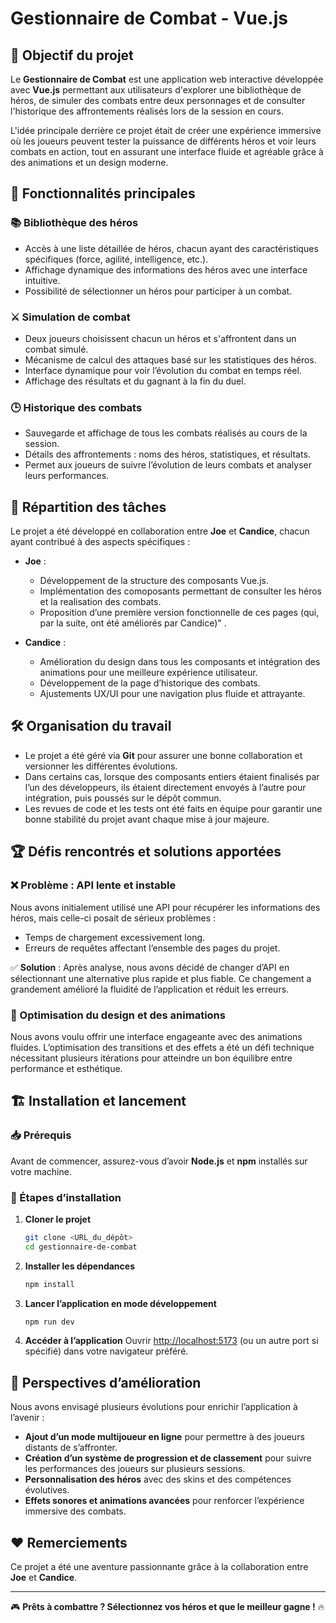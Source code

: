 # Gestionnaire de Combat - Vue.js

## 🎯 Objectif du projet
Le **Gestionnaire de Combat** est une application web interactive développée avec **Vue.js** permettant aux utilisateurs d'explorer une bibliothèque de héros, de simuler des combats entre deux personnages et de consulter l'historique des affrontements réalisés lors de la session en cours.

L'idée principale derrière ce projet était de créer une expérience immersive où les joueurs peuvent tester la puissance de différents héros et voir leurs combats en action, tout en assurant une interface fluide et agréable grâce à des animations et un design moderne.

## 🚀 Fonctionnalités principales
### 📚 Bibliothèque des héros
- Accès à une liste détaillée de héros, chacun ayant des caractéristiques spécifiques (force, agilité, intelligence, etc.).
- Affichage dynamique des informations des héros avec une interface intuitive.
- Possibilité de sélectionner un héros pour participer à un combat.

### ⚔️ Simulation de combat
- Deux joueurs choisissent chacun un héros et s'affrontent dans un combat simulé.
- Mécanisme de calcul des attaques basé sur les statistiques des héros.
- Interface dynamique pour voir l’évolution du combat en temps réel.
- Affichage des résultats et du gagnant à la fin du duel.

### 🕒 Historique des combats
- Sauvegarde et affichage de tous les combats réalisés au cours de la session.
- Détails des affrontements : noms des héros, statistiques, et résultats.
- Permet aux joueurs de suivre l’évolution de leurs combats et analyser leurs performances.

## 👥 Répartition des tâches
Le projet a été développé en collaboration entre **Joe** et **Candice**, chacun ayant contribué à des aspects spécifiques :

- **Joe** :
  - Développement de la structure des composants Vue.js.
  - Implémentation des comoposants permettant de consulter les héros et la realisation des combats.
  - Proposition d’une première version fonctionnelle de ces pages (qui, par la suite, ont été améliorés par Candice)" .

- **Candice** :
  - Amélioration du design dans tous les composants et intégration des animations pour une meilleure expérience utilisateur.
  - Développement de la page d’historique des combats.
  - Ajustements UX/UI pour une navigation plus fluide et attrayante.

## 🛠 Organisation du travail
- Le projet a été géré via **Git** pour assurer une bonne collaboration et versionner les différentes évolutions.
- Dans certains cas, lorsque des composants entiers étaient finalisés par l’un des développeurs, ils étaient directement envoyés à l’autre pour intégration, puis poussés sur le dépôt commun.
- Les revues de code et les tests ont été faits en équipe pour garantir une bonne stabilité du projet avant chaque mise à jour majeure.

## 🏆 Défis rencontrés et solutions apportées
### ❌ Problème : API lente et instable
Nous avons initialement utilisé une API pour récupérer les informations des héros, mais celle-ci posait de sérieux problèmes :
- Temps de chargement excessivement long.
- Erreurs de requêtes affectant l’ensemble des pages du projet.

✅ **Solution** : Après analyse, nous avons décidé de changer d’API en sélectionnant une alternative plus rapide et plus fiable. Ce changement a grandement amélioré la fluidité de l’application et réduit les erreurs.

### 🎨 Optimisation du design et des animations
Nous avons voulu offrir une interface engageante avec des animations fluides. L’optimisation des transitions et des effets a été un défi technique nécessitant plusieurs itérations pour atteindre un bon équilibre entre performance et esthétique.

## 🏗 Installation et lancement
### 📥 Prérequis
Avant de commencer, assurez-vous d’avoir **Node.js** et **npm** installés sur votre machine.

### 🔧 Étapes d’installation
1. **Cloner le projet**
   ```bash
   git clone <URL_du_dépôt>
   cd gestionnaire-de-combat
   ```
2. **Installer les dépendances**
   ```bash
   npm install
   ```
3. **Lancer l’application en mode développement**
   ```bash
   npm run dev
   ```
4. **Accéder à l’application**
   Ouvrir [http://localhost:5173](http://localhost:5173) (ou un autre port si spécifié) dans votre navigateur préféré.

## 🔮 Perspectives d’amélioration
Nous avons envisagé plusieurs évolutions pour enrichir l’application à l’avenir :
- **Ajout d’un mode multijoueur en ligne** pour permettre à des joueurs distants de s’affronter.
- **Création d’un système de progression et de classement** pour suivre les performances des joueurs sur plusieurs sessions.
- **Personnalisation des héros** avec des skins et des compétences évolutives.
- **Effets sonores et animations avancées** pour renforcer l’expérience immersive des combats.

## ❤️ Remerciements
Ce projet a été une aventure passionnante grâce à la collaboration entre **Joe** et **Candice**. 

---
🎮 **Prêts à combattre ? Sélectionnez vos héros et que le meilleur gagne !** 🔥
